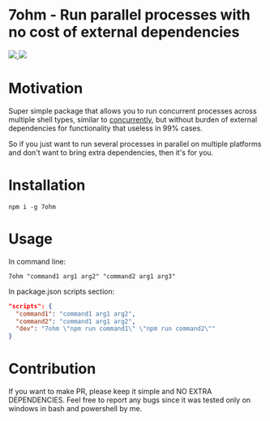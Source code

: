 # 7ohm - Run parallel processes with no cost of external dependencies

<a href="https://www.npmjs.com/package/7ohm" alt="Downloads">
  <img src="https://img.shields.io/npm/dm/7ohm" />
</a>

<a href="https://www.npmjs.com/package/7ohm">
  <img src="https://img.shields.io/npm/v/7ohm" />
</a>

# Motivation
Super simple package that allows you to run concurrent processes across multiple shell types,
similar to [concurrently](https://www.npmjs.com/package/concurrently), but without burden of
external dependencies for functionality that useless in 99% cases.

So if you just want to run several processes in parallel on multiple platforms and don't want to
bring extra dependencies, then it's for you.

# Installation
```shell
npm i -g 7ohm
```

# Usage
In command line:

```shell
7ohm "command1 arg1 arg2" "command2 arg1 arg3"
```

In package.json scripts section:
```json
"scripts": {
  "command1": "command1 arg1 arg2",
  "command2": "command1 arg1 arg2",
  "dev": "7ohm \"npm run command1\" \"npm run command2\""
}
```

# Contribution

If you want to make PR, please keep it simple and NO EXTRA DEPENDENCIES. Feel free to report any
bugs since it was tested only on windows in bash and powershell by me.

